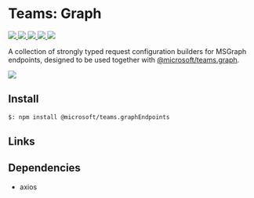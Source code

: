 # Teams: Graph

<p>
    <a href="https://www.npmjs.com/package/@microsoft/teams.graphEndpoints" target="_blank">
        <img src="https://img.shields.io/npm/v/@microsoft/teams.graphEndpoints/preview" />
    </a>
    <a href="https://www.npmjs.com/package/@microsoft/teams.graphEndpoints?activeTab=code" target="_blank">
        <img src="https://img.shields.io/bundlephobia/min/@microsoft/teams.graphEndpoints" />
    </a>
    <a href="https://www.npmjs.com/package/@microsoft/teams.graphEndpoints?activeTab=dependencies" target="_blank">
        <img src="https://img.shields.io/librariesio/release/npm/@microsoft/teams.graphEndpoints" />
    </a>
    <a href="https://www.npmjs.com/package/@microsoft/teams.graphEndpoints" target="_blank">
        <img src="https://img.shields.io/npm/dw/@microsoft/teams.graphEndpoints" />
    </a>
    <a href="https://microsoft.github.io/teams-ai" target="_blank">
        <img src="https://img.shields.io/badge/📖 docs-open-blue" />
    </a>
</p>

A collection of strongly typed request configuration builders for MSGraph endpoints, designed to be used
together with <a href="https://www.npmjs.com/package/@microsoft/teams.graph" target="_blank">@microsoft/teams.graph</a>.


<a href="https://microsoft.github.io/teams-ai" target="_blank">
    <img src="https://img.shields.io/badge/📖 Getting Started-blue?style=for-the-badge" />
</a>

## Install

```bash
$: npm install @microsoft/teams.graphEndpoints
```

## Links

## Dependencies

- axios
